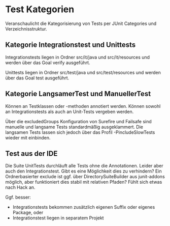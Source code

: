 # Test Kategorien

Veranschaulicht die Kategorisierung von Tests per JUnit Categories und Verzeichnisstruktur.

## Kategorie Integrationstest und Unittests
Integrationstests liegen in Ordner src/it/java und src/it/resources und werden über das Goal verify ausgeführt.

Unittests liegen in Ordner src/test/java und src/test/resources und werden über das Goal test ausgeführt.

## Kategorie LangsamerTest und ManuellerTest
Können an Testklassen oder -methoden annotiert werden. Können sowohl an Integrationstests als auch an Unit-Tests vergeben werden.

Über die excludedGroups Konfiguration von Surefire und Failsafe sind manuelle und langsame Tests standardmäßig ausgeklammert.
Die langsamen Tests lassen sich jedoch über das Profil -PincludeSlowTests wieder mit einbinden.

## Test aus der IDE
Die Suite UnitTests durchläuft alle Tests ohne die Annotationen. Leider aber auch den Integrationstest. 
Gibt es eine Möglichkeit dies zu verhindern? Ein Ordnerbasierter exclude ist ggf. über DirectorySuiteBuilder aus junit-addons möglich,
aber funktioniert dies stabil mit relativen Pfaden? Fühlt sich etwas nach Hack an.
 
Ggf. besser:
* Integrationstests bekommen zusätzlich eigenen Suffix oder eigenes Package, oder
* Integrationstest liegen in separatem Projekt